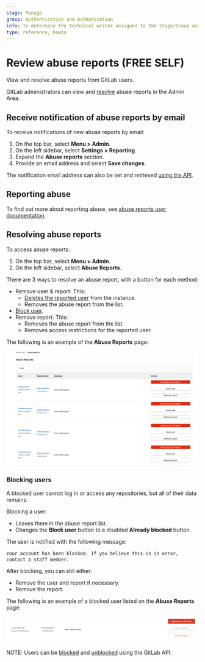 ```yaml
---
stage: Manage
group: Authentication and Authorization
info: To determine the technical writer assigned to the Stage/Group associated with this page, see https://about.gitlab.com/handbook/engineering/ux/technical-writing/#assignments
type: reference, howto
---
```


# Review abuse reports **(FREE SELF)**

View and resolve abuse reports from GitLab users.

GitLab administrators can view and [resolve](#resolving-abuse-reports) abuse
reports in the Admin Area.

## Receive notification of abuse reports by email

To receive notifications of new abuse reports by email:

1. On the top bar, select **Menu > Admin**.
1. On the left sidebar, select **Settings > Reporting**.
1. Expand the **Abuse reports** section.
1. Provide an email address and select **Save changes**.

The notification email address can also be set and retrieved
[using the API](../../api/settings.md#list-of-settings-that-can-be-accessed-via-api-calls).

## Reporting abuse

To find out more about reporting abuse, see 
[abuse reports user documentation](../report_abuse.md).

## Resolving abuse reports

To access abuse reports:

1. On the top bar, select **Menu > Admin**.
1. On the left sidebar, select **Abuse Reports**.

There are 3 ways to resolve an abuse report, with a button for each method:

- Remove user & report. This:
  - [Deletes the reported user](../profile/account/delete_account.md) from the
    instance.
  - Removes the abuse report from the list.
- [Block user](#blocking-users).
- Remove report. This:
  - Removes the abuse report from the list.
  - Removes access restrictions for the reported user.

The following is an example of the **Abuse Reports** page:

![abuse-reports-page-image](img/abuse_reports_page_v13_11.png)

### Blocking users

A blocked user cannot log in or access any repositories, but all of their data
remains.

Blocking a user:

- Leaves them in the abuse report list.
- Changes the **Block user** button to a disabled **Already blocked** button.

The user is notified with the following message:

```plaintext
Your account has been blocked. If you believe this is in error, contact a staff member.
```

After blocking, you can still either:

- Remove the user and report if necessary.
- Remove the report.

The following is an example of a blocked user listed on the **Abuse Reports**
page:

![abuse-report-blocked-user-image](img/abuse_report_blocked_user.png)

NOTE:
Users can be [blocked](../../api/users.md#block-user) and
[unblocked](../../api/users.md#unblock-user) using the GitLab API.

<!-- ## Troubleshooting

Include any troubleshooting steps that you can foresee. If you know beforehand what issues
one might have when setting this up, or when something is changed, or on upgrading, it's
important to describe those, too. Think of things that may go wrong and include them here.
This is important to minimize requests for support, and to avoid doc comments with
questions that you know someone might ask.

Each scenario can be a third-level heading, e.g. `### Getting error message X`.
If you have none to add when creating a doc, leave this section in place
but commented out to help encourage others to add to it in the future. -->
